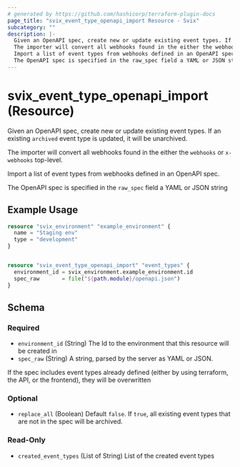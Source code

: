 ```yaml
---
# generated by https://github.com/hashicorp/terraform-plugin-docs
page_title: "svix_event_type_openapi_import Resource - Svix"
subcategory: ""
description: |-
  Given an OpenAPI spec, create new or update existing event types. If an existing archived event type is updated, it will be unarchived.
  The importer will convert all webhooks found in the either the webhooks or x-webhooks top-level.
  Import a list of event types from webhooks defined in an OpenAPI spec.
  The OpenAPI spec is specified in the raw_spec field a YAML or JSON string
---
```


# svix_event_type_openapi_import (Resource)

Given an OpenAPI spec, create new or update existing event types. If an existing `archived` event type is updated, it will be unarchived.

The importer will convert all webhooks found in the either the `webhooks` or `x-webhooks` top-level.

Import a list of event types from webhooks defined in an OpenAPI spec.

The OpenAPI spec is specified in the `raw_spec` field a YAML or JSON string

## Example Usage

```terraform
resource "svix_environment" "example_environment" {
  name = "Staging env"
  type = "development"
}


resource "svix_event_type_openapi_import" "event_types" {
  environment_id = svix_environment.example_environment.id
  spec_raw       = file("${path.module}/openapi.json")
}
```

<!-- schema generated by tfplugindocs -->
## Schema

### Required

- `environment_id` (String) The Id to the environment that this resource will be created in
- `spec_raw` (String) A string, parsed by the server as YAML or JSON.

If the spec includes event types already defined (either by using terraform, the API, or the frontend), they will be overwritten

### Optional

- `replace_all` (Boolean) Default `false`. If `true`, all existing event types that are not in the spec will be archived.

### Read-Only

- `created_event_types` (List of String) List of the created event types
